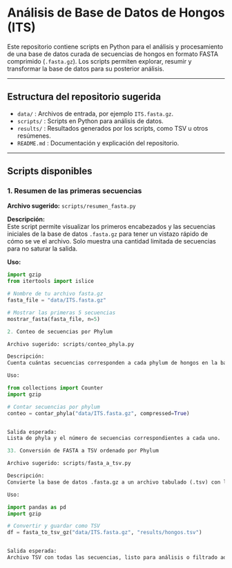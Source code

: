 # Análisis de Base de Datos de Hongos (ITS)

Este repositorio contiene scripts en Python para el análisis y procesamiento de una base de datos curada de secuencias de hongos en formato FASTA comprimido (`.fasta.gz`). Los scripts permiten explorar, resumir y transformar la base de datos para su posterior análisis.

---

## Estructura del repositorio sugerida

- `data/` : Archivos de entrada, por ejemplo `ITS.fasta.gz`.
- `scripts/` : Scripts en Python para análisis de datos.
- `results/` : Resultados generados por los scripts, como TSV u otros resúmenes.
- `README.md` : Documentación y explicación del repositorio.

---

## Scripts disponibles

### 1. Resumen de las primeras secuencias
**Archivo sugerido:** `scripts/resumen_fasta.py`

**Descripción:**  
Este script permite visualizar los primeros encabezados y las secuencias iniciales de la base de datos `.fasta.gz` para tener un vistazo rápido de cómo se ve el archivo. Solo muestra una cantidad limitada de secuencias para no saturar la salida.

**Uso:**
```python
import gzip
from itertools import islice

# Nombre de tu archivo fasta.gz
fasta_file = "data/ITS.fasta.gz"

# Mostrar las primeras 5 secuencias
mostrar_fasta(fasta_file, n=5)

2. Conteo de secuencias por Phylum

Archivo sugerido: scripts/conteo_phyla.py

Descripción:
Cuenta cuántas secuencias corresponden a cada phylum de hongos en la base de datos. Esto permite identificar la distribución taxonómica general y cuántas secuencias no están clasificadas.

Uso:

from collections import Counter
import gzip

# Contar secuencias por phylum
conteo = contar_phyla("data/ITS.fasta.gz", compressed=True)


Salida esperada:
Lista de phyla y el número de secuencias correspondientes a cada uno.

33. Conversión de FASTA a TSV ordenado por Phylum

Archivo sugerido: scripts/fasta_a_tsv.py

Descripción:
Convierte la base de datos .fasta.gz a un archivo tabulado (.tsv) con las columnas ID, Phylum y Secuencia. Además, ordena el archivo resultante alfabéticamente por phylum para facilitar análisis posteriores.

Uso:

import pandas as pd
import gzip

# Convertir y guardar como TSV
df = fasta_to_tsv_gz("data/ITS.fasta.gz", "results/hongos.tsv")


Salida esperada:
Archivo TSV con todas las secuencias, listo para análisis o filtrado adicional.
